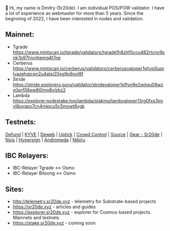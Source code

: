👋 Hi, my name is Dmitry (Sr20de). I am individual POS/POW validator. I have a lot of experience as webmaster for more than 5 years.
Since the beginning of 2022, I have been interested in nodes and validation.

## Mainnet:
- Tgrade https://www.mintscan.io/tgrade/validators/tgrade1h8zhf0ccu482rtcnv9snk7p97hjynhemg4t7ne
- Cerberus https://www.mintscan.io/cerberus/validators/cerberusvaloper1ghvq5uqrlyazehqjcqn2u4atsj20sg9p9xxt8f
- Stride https://stride.explorers.guru/validator/stridevaloper1pflyn9e2wjjgu08wzx0prf08ew8t0mx8vlzkz2
- Lambda https://explorer.nodestake.top/lambda/staking/lambvaloper13rg0fxs3jmvl8uyqpx7cn4mjpcu5c5mswt8ygk

## Testnets:

[Defund](https://defund.explorers.guru/validator/defundvaloper1vxpwf4a9kdgpndsm9tmu28quvqskul0eptch86) | [KYVE](https://kyve.explorers.guru/validator/kyvevaloper1kud7arkc2u6kjnjtmlcp2l4yyxat0uu4v3jn7d) | [Deweb](https://dws.explorers.guru/validator/dewebvaloper12n2lvj3z56gxf5dslxyj3mc23k8c7cdg9sj5ca) | [Uptick](https://explorer.testnet.uptick.network/uptick-network-testnet/staking/uptickvaloper1eddj4c9uh2l76llatzdtvmpdcq07lqdne6ufc0) | [Crowd Control](https://explorers.acloud.pp.ua/cardchain/staking/ccvaloper1c4smhzxtlzarjgrnueetdcjm3kjq3kx47l35tv) | [Source](https://explorer.stavr.tech/source/staking/sourcevaloper1dkuv0w6sv0at60e7m0cs0zl2ghxqsvts659rfu) | [Gear - Sr20de](https://telemetry.gear-tech.io/#list/0x6f022bd353c56b3e441507e1173601fd9dc0fb7547e6a95bbaf9b21f311bcab6) | [Nois](https://explorer.sr20de.xyz/nois-testnet-3/staking/noisvaloper1xt47alla8xrwy4e2r4gv0uey4q9uf2j8a0jghl) | [Hypersign](https://explorer.hypersign.id/hypersign-testnet/staking/hidvaloper1hnt3rm7n6renu2ygphy94ru8sngq0n8ndtcnmr) | [Andromeda](https://explorer.stavr.tech/andromeda/staking/andrvaloper1yml3z46fq3lm9x6w4natz8t0u0wcqp7u75ycka) | [Nibiru](https://nibiru.explorers.guru/validator/nibivaloper1ycchdt9qlvfegmvz0duhn04umtdyxhkape9v3t)


## IBC Relayers:
- IBC-Relayer Tgrade <-> Osmo
- IBC-Relayer Bitsong <-> Osmo

## Sites:
- http://telemetry.sr20de.xyz - telemetry for Substrate-based projects
- https://sr20de.xyz - articles and guides
- https://explorer.sr20de.xyz - explorer for Cosmos-based projects. Mainnets and testnets
- https://stake.sr20de.xyz - coming soon



<!---
Sr20dem/Sr20dem is a ✨ special ✨ repository because its `README.md` (this file) appears on your GitHub profile.
You can click the Preview link to take a look at your changes.
--->
